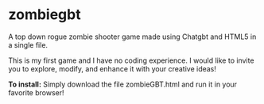 # zombiegbt
A top down rogue zombie shooter game made using Chatgbt and HTML5 in a single file.

This is my first game and I have no coding experience. I would like to invite you to explore, modify, and enhance it with your creative ideas!

**To install:**
Simply download the file zombieGBT.html and run it in your favorite browser!
